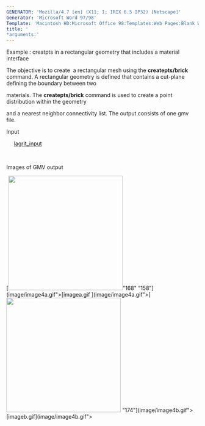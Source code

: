 ```yaml
---
GENERATOR: 'Mozilla/4.7 [en] (X11; I; IRIX 6.5 IP32) [Netscape]'
Generator: 'Microsoft Word 97/98'
Template: 'Macintosh HD:Microsoft Office 98:Templates:Web Pages:Blank Web Page'
title: '
*arguments:'
---
```


 Example : creatpts in a rectangular geometry that includes a material
 interface

  The objective is to create  a rectangular mesh using the
  **createpts/brick** command.
  A rectangular geometry is defined that contains a cut-plane defining
  the boundary between two

  materials. The **createpts/brick** command is used to create a point
  distribution within the geometry

  and a nearest neighbor connectivity list. The output consists of one
  gmv file.

 Input

      [lagrit\_input](../lagrit_input4)

  

 Images of GMV output

 [<img height="300" width="300" src="/assets/images/image4tn.gif">"168"
 "158"](image/image4a.gif">[imagea.gif ](image/image4a.gif">[<img height="300" width="300" src="/assets/images/image4btn.gif">
 "174"](image/image4b.gif">[imageb.gif](image/image4b.gif">
